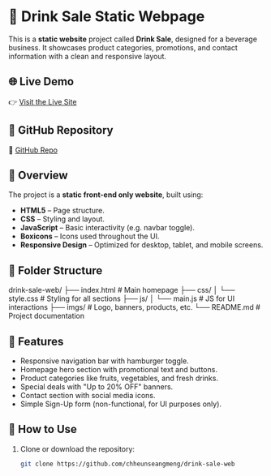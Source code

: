 # 🥤 Drink Sale Static Webpage

This is a **static website** project called **Drink Sale**, designed for a beverage business. It showcases product categories, promotions, and contact information with a clean and responsive layout.

## 🌐 Live Demo

👉 [Visit the Live Site](https://drinksale.netlify.app/)

## 📁 GitHub Repository

🔗 [GitHub Repo](https://github.com/chheunseangmeng/drink-sale-web)

## 📄 Overview

The project is a **static front-end only website**, built using:

- **HTML5** – Page structure.
- **CSS** – Styling and layout.
- **JavaScript** – Basic interactivity (e.g. navbar toggle).
- **Boxicons** – Icons used throughout the UI.
- **Responsive Design** – Optimized for desktop, tablet, and mobile screens.

## 📂 Folder Structure

drink-sale-web/
├── index.html # Main homepage
├── css/
│ └── style.css # Styling for all sections
├── js/
│ └── main.js # JS for UI interactions
├── imgs/ # Logo, banners, products, etc.
└── README.md # Project documentation


## 🎯 Features

- Responsive navigation bar with hamburger toggle.
- Homepage hero section with promotional text and buttons.
- Product categories like fruits, vegetables, and fresh drinks.
- Special deals with "Up to 20% OFF" banners.
- Contact section with social media icons.
- Simple Sign-Up form (non-functional, for UI purposes only).

## 🚀 How to Use

1. Clone or download the repository:
   ```bash
   git clone https://github.com/chheunseangmeng/drink-sale-web
